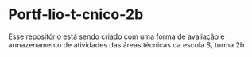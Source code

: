 # Portf-lio-t-cnico-2b
Esse repositório está sendo criado com uma forma de avaliação e armazenamento de atividades das áreas técnicas da escola S, turma 2b
